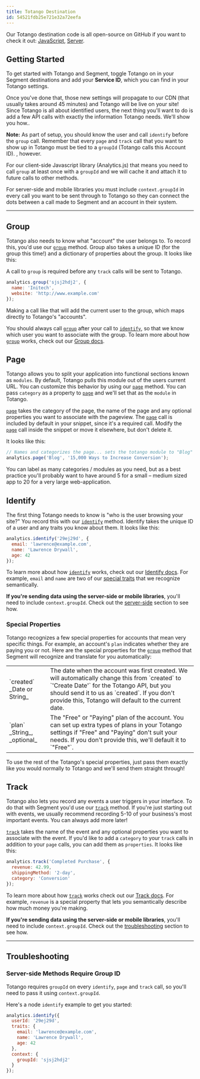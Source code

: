 ```yaml
---
title: Totango Destination
id: 54521fdb25e721e32a72eefa
---
```

Our Totango destination code is all open-source on GitHub if you want to check it out: [JavaScript](https://github.com/segment-integrations/analytics.js-integration-totango), [Server](https://github.com/segmentio/integrations/tree/master/integrations/totango).

## Getting Started

To get started with Totango and Segment, toggle Totango on in your Segment destinations and add your **Service ID**, which you can find in your Totango settings.

Once you've done that, those new settings will propagate to our CDN (that usually takes around 45 minutes) and Totango will be live on your site! Since Totango is all about identified users, the next thing you'll want to do is add a few API calls with exactly the information Totango needs. We'll show you how..

**Note:** As part of setup, you should know the user and call `identify` before the `group` call. Remember that every `page` and `track` call that you want to show up in Totango must be tied to a `groupId` (Totango calls this Account ID). , however.

For our client-side Javascript library (Analytics.js) that means you need to call `group` at least once with a `groupId` and we will cache it and attach it to future calls to other methods.

For server-side and mobile libraries you must include `context.groupId` in every call you want to be sent through to Totango so they can connect the dots between a call made to Segment and an account in their system.

- - -

## Group

Totango also needs to know what "account" the user belongs to. To record this, you'd use our [`group`](/docs/connections/spec/group/) method. Group also takes a unique ID (for the group this time!) and a dictionary of properties about the group. It looks like this:

A call to `group` is required before any `track` calls will be sent to Totango.

```js
analytics.group('sjsj2hdj2', {
  name: 'Initech',
  website: 'http://www.example.com'
});
```

Making a call like that will add the current user to the group, which maps directly to Totango's "accounts".

You should always call [`group`](/docs/connections/spec/group/) after your call to [`identify`](/docs/connections/spec/identify/), so that we know which user you want to associate with the group. To learn more about how [`group`](/docs/connections/spec/group/) works, check out our [Group docs](/docs/connections/spec/group/).

## Page

Totango allows you to split your application into functional sections known as `modules`. By default, Totango pulls this module out of the users current URL. You can customize this behavior by using our [`page`](/docs/connections/spec/page) method. You can pass `category` as a property to [`page`](/docs/connections/spec/page) and we'll set that as the `module` in Totango.

[`page`](/docs/connections/spec/page) takes the category of the page, the name of the page and any optional properties you want to associate with the pageview. The [`page`](/docs/connections/spec/page) call is included by default in your snippet, since it's a required call. Modify the [`page`](/docs/connections/spec/page) call inside the snippet or move it elsewhere, but don't delete it.

It looks like this:

```js
// Names and categorizes the page... sets the totango module to "Blog"
analytics.page('Blog', '15,000 Ways to Increase Conversion');
```

You can label as many categories / modules as you need, but as a best practice you'll probably want to have around 5 for a small – medium sized app to 20 for a very large web-application.


## Identify

The first thing Totango needs to know is "who is the user browsing your site?" You record this with our [`identify`](/docs/connections/spec/identify/) method. Identify takes the unique ID of a user and any traits you know about them. It looks like this:

```js
analytics.identify('29ej29d', {
  email: 'lawrence@example.com',
  name: 'Lawrence Drywall',
  age: 42
});
```

To learn more about how [`identify`](/docs/connections/spec/identify/) works, check out our [Identify docs](/docs/connections/spec/identify/). For example, `email` and `name` are two of our [special traits](/docs/connections/spec/identify/#traits) that we recognize semantically.

**If you're sending data using the server-side or mobile libraries**, you'll need to include `context.groupId`. Check out the [server-side](#server-side-methods-require-group-id) section to see how.


### Special Properties

Totango recognizes a few special properties for accounts that mean very specific things. For example, an account's `plan` indicates whether they are paying you or not. Here are the special properties for the [`group`](/docs/connections/spec/group/) method that Segment will recognize and translate for you automatically:

<table>
  <tr>
    <td>`created` _Date or String_</td>
    <td>The date when the account was first created. We will automatically change this from `created` to `'Create Date'` for the Totango API, but you should send it to us as `created`. If you don't provide this, Totango will default to the current date.</td>
  </tr>
  <tr>
    <td>`plan` _String_, _optional_</td>
    <td>The "Free" or "Paying" plan of the account. You can set up extra types of plans in your Totango settings if "Free" and "Paying" don't suit your needs. If you don't provide this, we'll default it to `"Free"`.</td>
  </tr>
</table>

To use the rest of the Totango's special properties, just pass them exactly like you would normally to Totango and we'll send them straight through!


## Track

Totango also lets you record any events a user triggers in your interface. To do that with Segment you'd use our [`track`](/docs/connections/spec/track/) method. If you're just starting out with events, we usually recommend recording 5-10 of your business's most important events. You can always add more later!

[`track`](/docs/connections/spec/track/) takes the name of the event and any optional properties you want to associate with the event. If you'd like to add a `category` to your `track` calls in addition to your `page` calls, you can add them as `properties`. It looks like this:

```js
analytics.track('Completed Purchase', {
  revenue: 42.99,
  shippingMethod: '2-day',
  category: 'Conversion'
});
```

To learn more about how [`track`](/docs/connections/spec/track/) works check out our [Track docs](/docs/connections/spec/identify/). For example, `revenue` is a special property that lets you semantically describe how much money you're making.

**If you're sending data using the server-side or mobile libraries**, you'll need to include `context.groupId`. Check out the [troubleshooting](#troubleshooting) section to see how.

- - -


## Troubleshooting


### Server-side Methods Require Group ID

Totango requires `groupId` on every `identify`, `page` and `track` call, so you'll need to pass it using `context.groupId`.

Here's a node `identify` example to get you started:

```js
analytics.identify({
  userId: '29ej29d',
  traits: {
    email: 'lawrence@example.com',
    name: 'Lawrence Drywall',
    age: 42
  },
  context: {
    groupId: 'sjsj2hdj2'
  }
});
```
